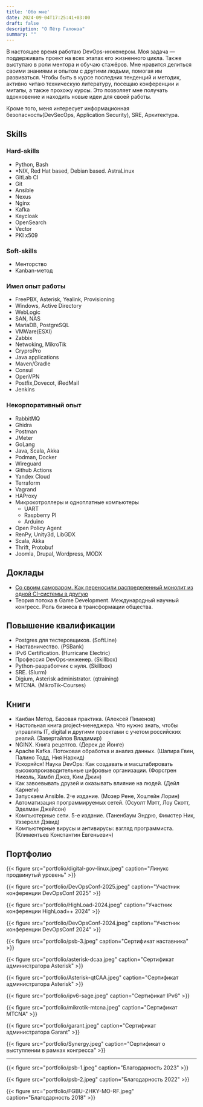 ```yaml
---
title: 'Обо мне'
date: 2024-09-04T17:25:41+03:00
draft: false
description: "О Пётр Галонза"
summary: ""
---
```


В настоящее время работаю DevOps-инженером. Моя задача — поддерживать проект на всех этапах его жизненного цикла. Также выступаю в роли ментора и обучаю стажёров. Мне нравится делиться своими знаниями и опытом с другими людьми, помогая им развиваться. Чтобы быть в курсе последних тенденций и методик, активно читаю техническую литературу, посещаю конференции и митапы, а также прохожу курсы. Это позволяет мне получать вдохновение и находить новые идеи для своей работы.

Кроме того, меня интересует информационная безопасность(DevSecOps, Application Security), SRE, Архитектура.

## Skills

### Hard-skills

- Python, Bash
- *NIX, Red Hat based, Debian based. AstraLinux
- GitLab CI
- Git
- Ansible
- Nexus
- Nginx
- Kafka
- Keycloak
- OpenSearch
- Vector
- PKI x509

### Soft-skills

- Менторство
- Kanban-метод

### Имел опыт работы

- FreePBX, Asterisk, Yealink, Provisioning
- Windows, Active Directory
- WebLogic
- SAN, NAS
- MariaDB, PostgreSQL
- VMWare(ESXI)
- Zabbix
- Netwoking, MikroTik
- CryproPro
- Java applications
- Maven/Gradle
- Consul
- OpenVPN
- Postfix,Dovecot, iRedMail
- Jenkins

### Некорпоративный опыт

- RabbitMQ
- Ghidra
- Postman
- JMeter
- GoLang
- Java, Scala, Akka
- Podman, Docker
- Wireguard
- Github Actions
- Yandex Cloud
- Terraform
- Vagrand
- HAProxy
- Микрокотроллеры и одноплатные компьютеры
    - UART
    - Raspberry PI
    - Arduino
- Open Policy Agent
- RenPy, Unity3d, LibGDX
- Scala, Akka
- Thrift, Protobuf
- Joomla, Drupal, Wordpress, MODX

## Доклады

- [Со своим самоваром. Как переносили распределенный монолит из одной CI-системы в другую](https://rutube.ru/video/0753e70d163073e9d6c16b1bef8af9ee/)
- Теория потока в Game Development. Международный научный конгресс. Роль бизнеса в трансформации общества.

## Повышение квалификации

- Postgres для тестеровщиков. (SoftLine)
- Наставничество. (PSBank)
- IPv6 Certification. (Hurricane Electric)
- Профессия DevOps-инженер. (Skillbox)
- Python-разработчик с нуля. (Skillbox)
- SRE. (Slurm)
- Digium, Asterisk administrator. (qtraining)
- MTCNA. (MikroTik-Courses)

## Книги

- Канбан Метод. Базовая практика. (Алексей Пименов)
- Настольная книга project-менеджера. Что нужно знать, чтобы управлять IT, digital и другими проектами с учетом российских реалий. (Завертайлов Владимир)
- NGINX. Книга рецептов. (Дерек де Йонге)
- Apache Kafka. Потоковая обработка и анализ данных. (Шапира Гвен, Палино Тодд, Ния Нархид)
- Ускоряйся! Наука DevOps: Как создавать и масштабировать высокопроизводительные цифровые организации. (Форсгрен Николь, Хамбл Джез, Ким Джин)
- Как завоевывать друзей и оказывать влияние на людей. (Дейл Карнеги)
- Запускаем Ansible. 2-е издание. (Мозер Рене, Хоштейн Лорин)
- Автоматизация программируемых сетей. (Осуолт Мэтт, Лоу Скотт, Эделман Джейсон)
- Компьютерные сети. 5-е издание. (Таненбаум Эндрю, Фимстер Ник, Уэзеролл Дэвид)
- Компьютерные вирусы и антивирусы: взгляд программиста. (Климентьев Константин Евгеньевич)

## Портфолио

{{< figure
    src="portfolio/digital-gov-linux.jpeg"
    caption="Линукс продвинутый уровень"
    >}}

{{< figure
    src="portfolio/DevOpsConf-2025.jpeg"
    caption="Участник конференции DevOpsConf 2025"
    >}}

{{< figure
    src="portfolio/HighLoad-2024.jpeg"
    caption="Участник конференции HighLoad++ 2024"
    >}}

{{< figure
    src="portfolio/DevOpsConf-2024.jpeg"
    caption="Участник конференции DevOpsConf 2024"
    >}}

{{< figure
    src="portfolio/psb-3.jpeg"
    caption="Сертификат наставника"
    >}}

{{< figure
    src="portfolio/asterisk-dcaa.jpeg"
    caption="Сертификат администратора Asterisk"
    >}}

{{< figure
    src="portfolio/Asterisk-qtCAA.jpeg"
    caption="Сертификат администратора Asterisk"
    >}}

{{< figure
    src="portfolio/ipv6-sage.jpeg"
    caption="Сертификат IPv6"
    >}}

{{< figure
    src="portfolio/mikrotik-mtcna.jpeg"
    caption="Сертификат MTCNA"
    >}}

{{< figure
    src="portfolio/garant.jpeg"
    caption="Сертификат администратора Garant"
    >}}

{{< figure
    src="portfolio/Synergy.jpeg"
    caption="Сертификат о выступлении в рамках конгресса"
    >}}

---

{{< figure
    src="portfolio/psb-1.jpeg"
    caption="Благодарность 2023"
    >}}

{{< figure
    src="portfolio/psb-2.jpeg"
    caption="Благодарность 2022"
    >}}

{{< figure
    src="portfolio/FGBU-ZHKY-MO-RF.jpeg"
    caption="Благодарность 2018"
    >}}
